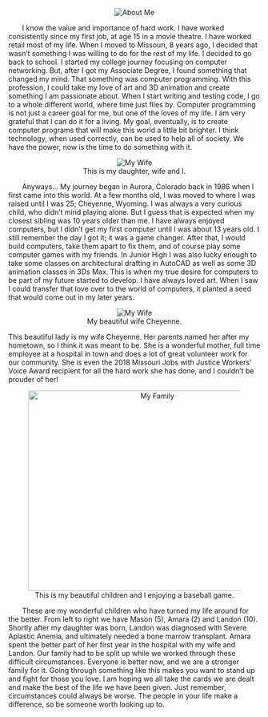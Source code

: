<p align="center">
    <img src="{{ site.url }}/images/about/aboutme.png" alt="About Me"/>
</p>  

&nbsp;&nbsp;&nbsp;&nbsp;&nbsp;&nbsp; I know the value and importance of hard work. I have worked consistently since my first job, at age 15 in a movie theatre. I have worked retail most of my life. When I moved to Missouri, 8 years ago, I decided that wasn’t something I was willing to do for the rest of my life. I decided to go back to school. I started my college journey focusing on computer networking. But, after I got my Associate Degree, I found something that changed my mind. That something was computer programming. With this profession, I could take my love of art and 3D animation and create something I am passionate about. When I start writing and testing code, I go to a whole different world, where time just flies by. Computer programming is not just a career goal for me, but one of the loves of my life. I am very grateful that I can do it for a living. My goal, eventually, is to create computer programs that will make this world a little bit brighter. I think technology, when used correctly, can be used to help all of society. We have the power, now is the time to do something with it. 

<figure align="center">
    <img src="{{ site.url }}/images/Me.jpg" alt="My Wife"/>
    <figcaption>This is my daughter, wife and I.</figcaption>
</figure>

&nbsp;&nbsp;&nbsp;&nbsp;&nbsp;&nbsp; Anyways… My journey began in Aurora, Colorado back in 1986 when I first came into this world. At a few months old, I was moved to where I was raised until I was 25; Cheyenne, Wyoming. I was always a very curious child, who didn’t mind playing alone. But I guess that is expected when my closest sibling was 10 years older than me. I have always enjoyed computers, but I didn’t get my first computer until I was about 13 years old. I still remember the day I got it; it was a game changer. After that, I would build computers, take them apart to fix them, and of course play some computer games with my friends. In Junior High I was also lucky enough to take some classes on architectural drafting in AutoCAD as well as some 3D animation classes in 3Ds Max. This is when my true desire for computers to be part of my future started to develop. I have always loved art. When I saw I could transfer that love over to the world of computers, it planted a seed that would come out in my later years.   

<figure align="center">
    <img src="{{ site.url }}/images/wife.jpg" alt="My Wife"/>
    <figcaption>My beautiful wife Cheyenne.</figcaption>
</figure>

This beautiful lady is my wife Cheyenne. Her parents named her after my hometown, so I think it was meant to be. She is a wonderful mother, full time employee at a hospital in town and does a lot of great volunteer work for our community. She is even the 2018 Missouri Jobs with Justice Workers’ Voice Award recipient for all the hard work she has done, and I couldn’t be prouder of her!  

<figure align="center">
    <img src="{{ site.url }}/images/family.jpg" alt="My Family" width="500" height="400"/>
    <figcaption>This is my beautiful children and I enjoying a baseball game.</figcaption>
</figure>  

&nbsp;&nbsp;&nbsp;&nbsp;&nbsp;&nbsp; These are my wonderful children who have turned my life around for the better. From left to right we have Mason (5), Amara (2) and Landon (10). Shortly after my daughter was born, Landon was diagnosed with Severe Aplastic Anemia, and ultimately needed a bone marrow transplant. Amara spent the better part of her first year in the hospital with my wife and Landon. Our family had to be split up while we worked through these difficult circumstances. Everyone is better now, and we are a stronger family for it. Going through something like this makes you want to stand up and fight for those you love. I am hoping we all take the cards we are dealt and make the best of the life we have been given. Just remember, circumstances could always be worse. The people in your life make a difference, so be someone worth looking up to.   
